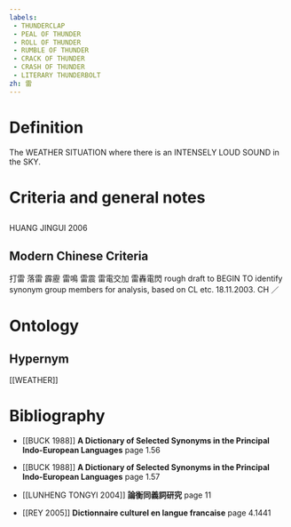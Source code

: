 ```yaml
---
labels: 
 - THUNDERCLAP
 - PEAL OF THUNDER
 - ROLL OF THUNDER
 - RUMBLE OF THUNDER
 - CRACK OF THUNDER
 - CRASH OF THUNDER
 - LITERARY THUNDERBOLT
zh: 雷
---
```


# Definition
The WEATHER SITUATION where there is an INTENSELY LOUD SOUND in the SKY.
# Criteria and general notes
## 
HUANG JINGUI 2006
## Modern Chinese Criteria
打雷
落雷
霹靂
雷鳴
雷震
雷電交加
雷轟電閃
rough draft to BEGIN TO identify synonym group members for analysis, based on CL etc. 18.11.2003. CH ／
# Ontology

## Hypernym
[[WEATHER]]
# Bibliography
- [[BUCK 1988]]
**A Dictionary of Selected Synonyms in the Principal Indo-European Languages** page 1.56

- [[BUCK 1988]]
**A Dictionary of Selected Synonyms in the Principal Indo-European Languages** page 1.57

- [[LUNHENG TONGYI 2004]]
**論衡同義詞研究** page 11

- [[REY 2005]]
**Dictionnaire culturel en langue francaise** page 4.1441
